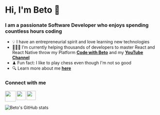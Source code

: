 # Hi, I'm Beto 👋
### I am a passionate Software Developer who enjoys spending countless hours coding
- 💡  I have an entrepreneurial spirit and love learning new technologies
- 👨🏻‍💻 I’m currently helping thousands of developers to master React and React Native throw my Platform [**Code with Beto**](https://codewithbeto.dev/learn) and my [**YouTube Channel**](https://www.youtube.com/@codewithbeto)
- ♟ Fun fact: I like to play chess even though I'm not so good
- 🔍 Learn more about me [**here**](https://codewithbeto.dev/blog/about-me)

### Connect with me

[<img align="left" src="https://www.iconpacks.net/icons/2/free-youtube-logo-icon-2431-thumb.png" width="35" height="35"/>](https://www.youtube.com/@codewithbeto)
[<img align="left" src="https://cdn-icons-png.flaticon.com/512/174/174855.png" width="30" height="30"/>](https://www.instagram.com/betomoedano/)
[<img align="left" src="https://cdn-icons-png.flaticon.com/512/174/174857.png" width="30" height="30"/>](https://www.linkedin.com/in/betomoedano/)

<br />

## 

![Beto's GitHub stats](https://github-readme-stats.vercel.app/api?username=betomoedano&show_icons=true&count_private=true)

<!--
**betomoedano/betomoedano** is a ✨ _special_ ✨ repository because its `README.md` (this file) appears on your GitHub profile.

Here are some ideas to get you started:

- 🔭 I’m currently working on ...
- 🌱 I’m currently learning ...
- 👯 I’m looking to collaborate on ...
- 🤔 I’m looking for help with ...
- 💬 Ask me about ...
- 📫 How to reach me: ...
- 😄 Pronouns: ...
- ⚡ Fun fact: ...
-->
